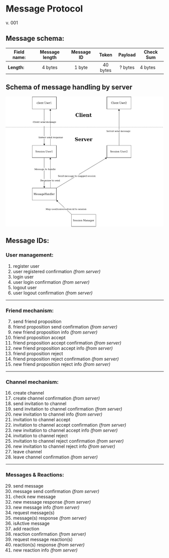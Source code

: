# Message Protocol

v. 001

## Message schema:

| **Field name:** | Message length | Message ID |  Token   | Payload | Check Sum |
|-----------------|:--------------:|:----------:|:--------:|:-------:|-----------|
| **Length:**     |    4 bytes     |   1 byte   | 40 bytes | ? bytes | 4 bytes   |

## Schema of message handling by server

![Schema](resources/serverMessageHandling.png)

## Message IDs:

### User management:

1. register user
1. user registered confirmation *(from server)*
1. login user
1. user login confirmation *(from server)*
1. logout user
1. user logout confirmation *(from server)*

------------

### Friend mechanism:

7. send friend proposition
1. friend proposition send confirmation *(from server)*
1. new friend proposition info *(from server)*
1. friend proposition accept
1. friend proposition accept confirmation *(from server)*
1. new friend proposition accept info *(from server)*
1. friend proposition reject
1. friend proposition reject confirmation *(from server)*
1. new friend proposition reject info *(from server)*

------------

### Channel mechanism:

16. create channel
1. create channel confirmation *(from server)*
1. send invitation to channel
1. send invitation to channel confirmation *(from server)*
1. new invitation to channel info *(from server)*
1. invitation to channel accept
1. invitation to channel accept confirmation *(from server)*
1. new invitation to channel accept info *(from server)*
1. invitation to channel reject
1. invitation to channel reject confirmation *(from server)*
1. new invitation to channel reject info *(from server)*
1. leave channel
1. leave channel confirmation *(from server)*

------------

### Messages & Reactions:

29. send message
1. message send confirmation *(from server)*
1. check new message
1. new message response *(from server)*
1. new message info *(from server)*
1. request message(s)
1. message(s) response *(from server)*
1. isActive message
1. add reaction
1. reaction confirmation *(from server)*
1. request message reaction(s)
1. reaction(s) response *(from server)*
1. new reaction info *(from server)*
